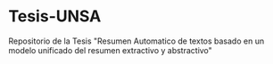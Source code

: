 # Tesis-UNSA
Repositorio de la Tesis "Resumen Automatico de textos basado en un modelo unificado del resumen extractivo y abstractivo"
